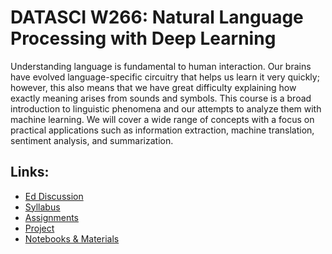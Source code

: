 # DATASCI W266: Natural Language Processing with Deep Learning

Understanding language is fundamental to human interaction. Our brains have
evolved language-specific circuitry that helps us learn it very quickly;
however, this also means that we have great difficulty explaining how exactly
meaning arises from sounds and symbols. This course is a broad introduction
to linguistic phenomena and our attempts to analyze them with machine learning.
We will cover a wide range of concepts with a focus on practical applications
such as information extraction, machine translation, sentiment analysis, and
summarization.

## Links:

* [Ed Discussion](https://edstem.org/berkeley/fall2022/datasciw266)
* [Syllabus](syllabus/)
* [Assignments](assignment/)
* [Project](project/)
* [Notebooks & Materials](materials/)

